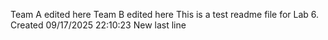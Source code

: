 Team A edited here
Team B edited here
This is a test readme file for Lab 6.
Created 09/17/2025 22:10:23
New last line
